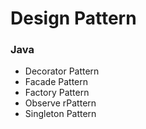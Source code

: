 # Design Pattern
### Java
- Decorator Pattern
- Facade Pattern
- Factory Pattern
- Observe rPattern
- Singleton Pattern
